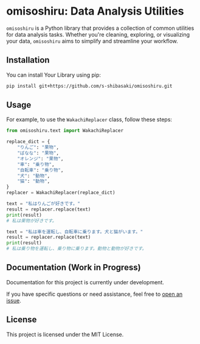 # omisoshiru: Data Analysis Utilities

`omisoshiru` is a Python library that provides a collection of common utilities for data analysis tasks. Whether you're cleaning, exploring, or visualizing your data, `omisoshiru` aims to simplify and streamline your workflow.

## Installation

You can install Your Library using pip:

```bash
pip install git+https://github.com/s-shibasaki/omisoshiru.git
```

## Usage

For example, to use the `WakachiReplacer` class, follow these steps:

```python
from omisoshiru.text import WakachiReplacer

replace_dict = {
    "りんご": "果物",
    "ばなな": "果物",
    "オレンジ": "果物",
    "車": "乗り物",
    "自転車": "乗り物",
    "犬": "動物",
    "猫": "動物",
}
replacer = WakachiReplacer(replace_dict)

text = "私はりんごが好きです。"
result = replacer.replace(text)
print(result)
# 私は果物が好きです。

text = "私は車を運転し、自転車に乗ります。犬と猫がいます。"
result = replacer.replace(text)
print(result)
# 私は乗り物を運転し、乗り物に乗ります。動物と動物が好きです。
```

## Documentation (Work in Progress)

Documentation for this project is currently under development.

If you have specific questions or need assistance, feel free to [open an issue](https://github.com/s-shibasaki/omisoshiru/issues).

## License

This project is licensed under the MIT License.
